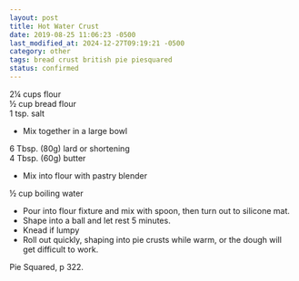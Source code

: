 ```yaml
---
layout: post
title: Hot Water Crust
date: 2019-08-25 11:06:23 -0500
last_modified_at: 2024-12-27T09:19:21 -0500
category: other
tags: bread crust british pie piesquared
status: confirmed
---
```

2¼ cups flour  
½ cup bread flour  
1 tsp. salt  

  * Mix together in a large bowl

6 Tbsp. (80g) lard or shortening  
4 Tbsp. (60g) butter  

  * Mix into flour with pastry blender

½ cup boiling water  

  * Pour into flour fixture and mix with spoon, then turn out to silicone mat.
  * Shape into a ball and let rest 5 minutes.
  * Knead if lumpy
  * Roll out quickly, shaping into pie crusts while warm, or the dough will get
    difficult to work.

Pie Squared, p 322.  

